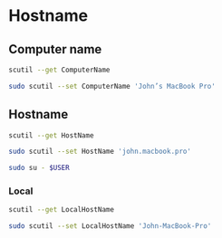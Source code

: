 # Hostname

## Computer name

```sh
scutil --get ComputerName
```

```sh
sudo scutil --set ComputerName 'John’s MacBook Pro'
```

## Hostname

```sh
scutil --get HostName
```

```sh
sudo scutil --set HostName 'john.macbook.pro'
```

```sh
sudo su - $USER
```

### Local

```sh
scutil --get LocalHostName
```

```sh
sudo scutil --set LocalHostName 'John-MacBook-Pro'
```
